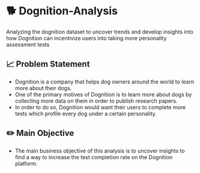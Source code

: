 # 🐕 Dognition-Analysis
Analyzing the dognition dataset to uncover trends and develop insights into how Dognition can incentivize users into taking more personality assessment tests

## 📈 Problem Statement
- Dognition is a company that helps dog owners around the world to learn more about their dogs.
- One of the primary motives of Dognition is to learn more about dogs by collecting more data on them in order to publish research papers.
- In order to do so, Dognition would want their users to complete more tests which profile every dog under a certain personality.

## ✏️ Main Objective
- The main business objective of this analysis is to uncover insights to find a way to increase the test completion rate on the Dognition platform.
